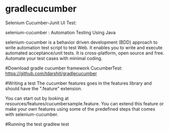 # gradlecucumber
Selenium Cucumber-Junit UI Test:

selenium-cucumber : Automation Testing Using Java

selenium-cucumber is a behavior driven development (BDD) approach to write automation test script to test Web. 
It enables you to write and execute automated acceptance/unit tests. It is cross-platform, open source and free. 
Automate your test cases with minimal coding.

#Download gradle cucumber framework
CucumberTest: https://github.com/tdarshit/gradlecucumber

#Writing a test
The cucumber features goes in the features library and should have the ".feature" extension.

You can start out by looking at resources/features/cucumbersample.feature. You can extend this feature or make your own features using some of the predefined steps that comes with selenium-cucumber.

#Running the test
gradlew test
